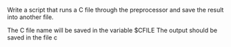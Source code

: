 Write a script that runs a C file through the preprocessor and save the result into another file.

The C file name will be saved in the variable $CFILE
The output should be saved in the file c